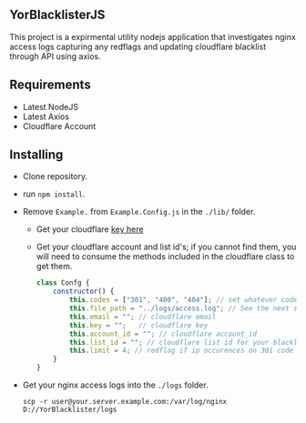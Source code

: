 ## YorBlacklisterJS

This project is a expirmental utility nodejs application that investigates nginx access logs capturing any redflags and updating cloudflare blacklist through API using axios. 

## Requirements

- Latest NodeJS 
- Latest Axios
- Cloudflare Account

## Installing

- Clone repository.

- run `npm install`.

- Remove `Example.` from `Example.Config.js` in the `./lib/` folder.

    - Get your cloudflare [key here](https://support.cloudflare.com/hc/en-us/articles/200167836-Managing-API-Tokens-and-Keys#12345682)

    - Get your cloudflare account and list id's; if you cannot find them, you will need to consume the methods included in the cloudflare class to get them.

        ```js
        class Confg {
            constructor() {
                this.codes = ["301", "400", "404"]; // set whatever codes you want to watch for being excessively hit
                this.file_path = "../logs/access.log"; // See the next step 
                this.email = ""; // cloudflare email
                this.key = "";   // cloudflare key
                this.account_id = ""; // cloudflare account_id
                this.list_id = ""; // cloudflare list id for your blacklist
                this.limit = 4; // redflag if ip occurences on 301 code over limit
            }
        }
        ```

- Get your nginx access logs into the `./logs` folder.

    ```
    scp -r user@your.server.example.com:/var/log/nginx D://YorBlacklister/logs

    ```

